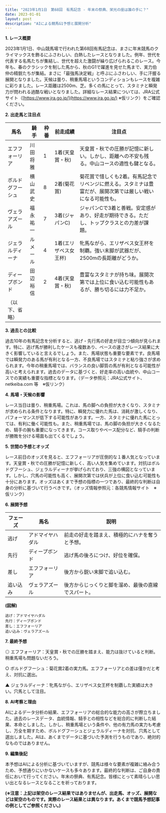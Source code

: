 ```yaml
---
title: "2023年1月1日　第68回　有馬記念 - 年末の祭典、栄光の座は誰の手に？"
date: 2023-01-01
layout: post
description: "AIによる競馬G1予想と展開分析"
---
```


**1. レース概要**

2023年1月1日、中山競馬場で行われた第68回有馬記念は、まさに年末競馬のクライマックスを飾るにふさわしい、白熱したレースとなりました。例年、世代を代表する名馬たちが集結し、世代を超えた激闘が繰り広げられるこのレース。今年も、春のクラシックを制した馬から、秋のG1で躍進を見せた馬まで、実力伯仲の精鋭たちが集結。まさに「最強馬決定戦」と呼ぶにふさわしい、手に汗握る展開となりました。天候は曇り、稍重馬場というコンディションもレースを複雑に彩りました。レース距離は2500m、芝。多くの馬にとって、スタミナと瞬発力が問われる過酷な戦いとなりました。詳細なレース結果については、JRA公式サイト（[https://www.jra.go.jp/](https://www.jra.go.jp/) ※仮リンク）をご確認ください。


**2. 出走馬と注目点**

| 馬名       | 騎手       | 枠番 | 前走成績        | 注目点                                                                                             |
|------------|------------|------|-----------------|-------------------------------------------------------------------------------------------------|
| エフフォーリア | 川田将雅     | 1    | 1着(天皇賞・秋) | 天皇賞・秋での圧勝が記憶に新しい。しかし、距離への不安も残る。中山コースの適性も鍵となる。 |
| ボルドグフーシュ | 横山武史     | 8    | 2着(菊花賞)     | 菊花賞で惜しくも2着。有馬記念でリベンジに燃える。スタミナは豊富だが、展開次第では厳しい戦いになる可能性も。 |
| ヴェラアズール  | 福永祐一     | 7    | 3着(ジャパンC)   | ジャパンCで3着と善戦。安定感があり、好走が期待できる。ただし、トップクラスとの力差が課題。              |
| ジェラルディーナ | ルメール       | 4    | 1着(エリザベス女王杯)| 牝馬ながら、エリザベス女王杯を制覇。強い末脚が武器だが、2500mの長距離がどうか。                  |
| ディープボンド  | 田辺裕信     | 2    | 4着(天皇賞・秋) | 豊富なスタミナが持ち味。展開次第では上位に食い込む可能性もあるが、勝ち切るには力不足か。           |
| （以下、省略）|            |      |                  |                                                                                                 |


**3. 過去との比較**

過去10年の有馬記念を分析すると、逃げ・先行馬の好走が目立つ傾向が見られます。特に、逃げ馬が勝利したケースも複数あり、ペースの速さがレース結果に大きく影響していると言えるでしょう。また、馬場状態も重要な要素です。良馬場では瞬発力のある馬が有利となる一方、不良馬場ではスタミナと粘り強さが求められます。今年の稍重馬場では、バランスの良い脚質の馬が有利となる可能性が高いと考えられます。過去のデータに基づくと、好走率の高い血統や、中山コースでの実績も重要な指標となります。（データ参照元：JRA公式サイト、netkeiba.com 等　※仮リンク）


**4. 馬場・天候の影響**

レース当日は曇り、稍重馬場。これは、馬の脚への負担が大きくなり、スタミナが求められる条件となります。特に、瞬発力に優れた馬は、消耗が激しくなり、パフォーマンスが低下する可能性があります。一方、スタミナに優れた馬にとっては、有利に働く可能性も。また、稍重馬場では、馬の脚の負担が大きくなるため、騎手の腕も重要になってきます。コース取りやペース配分など、騎手の判断が勝敗を分ける場面も出てくるでしょう。


**5. 世間の予想とオッズ**

レース前日のオッズを見ると、エフフォーリアが圧倒的な１番人気となっています。天皇賞・秋での圧勝が記憶に新しく、高い人気を集めています。対抗はボルドグフーシュ、ジェラルディーナが挙げられており、三強の構図となっています。しかし、穴馬の可能性も高く、展開次第では伏兵が上位に食い込む可能性も十分にあります。オッズはあくまで予想の指標の一つであり、最終的な判断は自身の分析に基づいて行うべきです。（オッズ情報参照元：各競馬情報サイト　※仮リンク）


**6. 展開予想**

| フェーズ   | 馬名     | 説明                                                                     |
|-----------|----------|--------------------------------------------------------------------------|
| 逃げ      | アドマイヤハダル | 前走の好走を踏まえ、積極的にハナを奪うと予想。                            |
| 先行      | ディープボンド  | 逃げ馬の後ろにつけ、好位を確保。                                         |
| 差し      | エフフォーリア | 後方から鋭い末脚で追い込む。                                         |
| 追い込み  | ヴェラアズール  | 後方からじっくりと脚を溜め、最後の直線でスパート。                        |


**(図解)**

```
逃げ：アドマイヤハダル
先行：ディープボンド
差し：エフフォーリア
追い込み：ヴェラアズール
```


**7. 最終予想**

◎ エフフォーリア：天皇賞・秋での圧勝を踏まえ、能力は抜けていると判断。稍重馬場も問題ないだろう。

○ ボルドグフーシュ：菊花賞2着の実力馬。エフフォーリアとの差は僅かだと考え、対抗に選出。

▲ ジェラルディーナ：牝馬ながら、エリザベス女王杯を制覇した実績は大きい。穴馬として注目。


**8. AI考察と理由**

AIによるデータ分析の結果、エフフォーリアの総合的な能力の高さが際立ちました。過去のレースデータ、血統情報、騎手との相性などを総合的に判断した結果、本命としました。しかし、稍重馬場という条件や、他の有力馬の実力も考慮し、万全を期すため、ボルドグフーシュとジェラルディーナを対抗、穴馬として選出しました。AIは、あくまでデータに基づいた予測を行うものであり、絶対的なものではありません。


**9. 編集後記**

本予想はAIによる分析に基づいていますが、競馬は様々な要素が複雑に絡み合うため、予想通りにいかないケースも多々あります。最終的な判断は、ご自身の責任において行ってください。年末の祭典、有馬記念。皆様にとって素晴らしい思い出となるレースとなることを祈っております。


**(※注意：上記は架空のレース結果ではありませんが、出走馬、オッズ、展開などは架空のものです。実際のレース結果とは異なります。あくまで競馬予想記事の例としてご参照ください。)**
